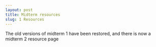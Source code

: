 ```yaml
---
layout: post
title: Midterm resources
slug: 1 Resources
---
```


The old versions of midterm 1 have been restored, and there is now a midterm 2 resource page
